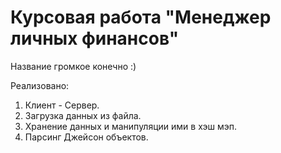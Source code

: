 # Курсовая работа "Менеджер личных финансов"

Название громкое конечно :)

Реализовано:
1. Клиент - Сервер.
2. Загрузка данных из файла.
3. Хранение данных и манипуляции ими в хэш мэп.
4. Парсинг Джейсон объектов.